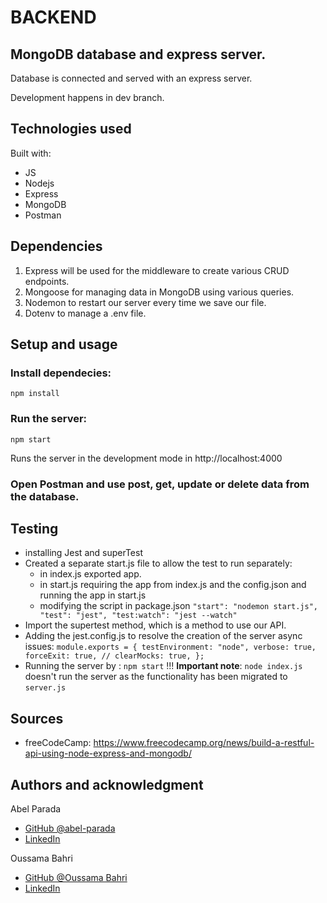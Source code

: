 # BACKEND

## MongoDB database and express server.

Database is connected and served with an express server.

Development happens in dev branch.

## Technologies used

Built with:

- JS
- Nodejs
- Express
- MongoDB
- Postman

## Dependencies

1. Express will be used for the middleware to create various CRUD endpoints.
2. Mongoose for managing data in MongoDB using various queries.
3. Nodemon to restart our server every time we save our file.
4. Dotenv to manage a .env file.

## Setup and usage

### Install dependecies:

```shell
npm install
```

### Run the server:

```shell
npm start
```

Runs the server in the development mode in http://localhost:4000

### Open Postman and use post, get, update or delete data from the database.

## Testing

- installing Jest and superTest
- Created a separate start.js file to allow the test to run separately:
  - in index.js exported app.
  - in start.js requiring the app from index.js and the config.json and running the app in start.js
  - modifying the script in package.json `"start": "nodemon start.js", "test": "jest", "test:watch": "jest --watch"`
- Import the supertest method, which is a method to use our API.
- Adding the jest.config.js to resolve the creation of the server async issues: `module.exports = { testEnvironment: "node", verbose: true, forceExit: true, // clearMocks: true, };`
- Running the server by : `npm start` !!!
  **Important note**: `node index.js` doesn't run the server as the functionality has been migrated to `server.js`

## Sources

- freeCodeCamp: https://www.freecodecamp.org/news/build-a-restful-api-using-node-express-and-mongodb/

## Authors and acknowledgment

Abel Parada

- [GitHub @abel-parada](https://github.com/abel-parada)
- [LinkedIn](https://www.linkedin.com/in/abelparadamillan/)

Oussama Bahri

- [GitHub @Oussama Bahri](https://github.com/Ouss84)
- [LinkedIn](https://www.linkedin.com/in/oussama-bahri/)
